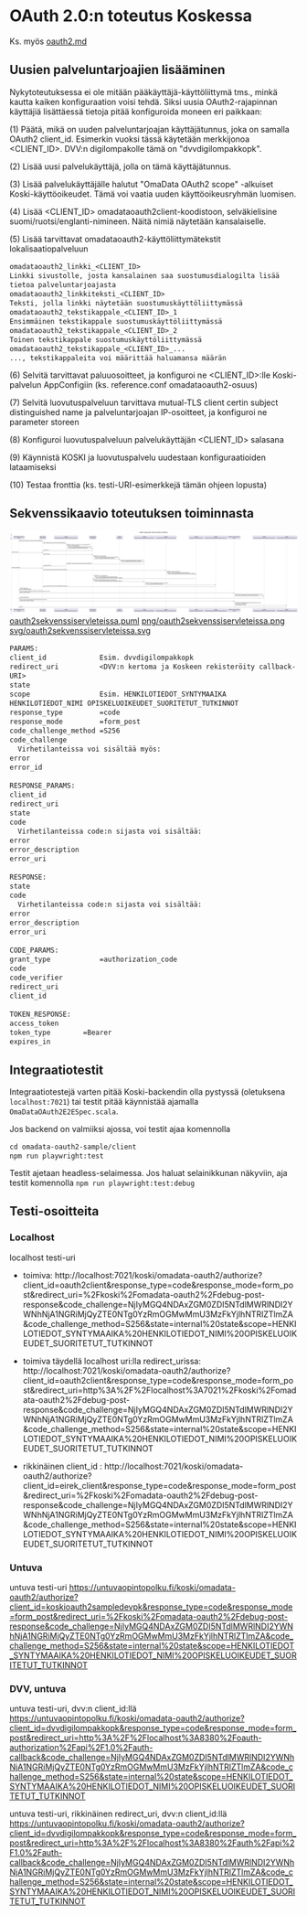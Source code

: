 # OAuth 2.0:n toteutus Koskessa

Ks. myös [oauth2.md](oauth2.md)

## Uusien palveluntarjoajien lisääminen

Nykytoteutuksessa ei ole mitään pääkäyttäjä-käyttöliittymä tms., minkä kautta kaiken konfiguraation voisi tehdä.
Siksi uusia OAuth2-rajapinnan käyttäjiä lisättäessä tietoja pitää konfiguroida moneen eri paikkaan:

(1) Päätä, mikä on uuden palveluntarjoajan käyttäjätunnus, joka on samalla OAuth2 client_id. Esimerkin vuoksi tässä käytetään merkkijonoa <CLIENT_ID>. DVV:n digilompakolle tämä on "dvvdigilompakkopk".

(2) Lisää uusi palvelukäyttäjä, jolla on tämä käyttäjätunnus.

(3) Lisää palvelukäyttäjälle halutut "OmaData OAuth2 scope" -alkuiset Koski-käyttöoikeudet. Tämä voi vaatia uuden käyttöoikeusryhmän luomisen.

(4) Lisää <CLIENT_ID> omadataoauth2client-koodistoon, selväkielisine suomi/ruotsi/englanti-nimineen. Näitä nimiä näytetään kansalaiselle.

(5) Lisää tarvittavat omadataoauth2-käyttöliittymätekstit lokalisaatiopalveluun

    omadataoauth2_linkki_<CLIENT_ID>                                    Linkki sivustolle, josta kansalainen saa suostumusdialogilta lisää tietoa palveluntarjoajasta
    omadataoauth2_linkkiteksti_<CLIENT_ID>                              Teksti, jolla linkki näytetään suostumuskäyttöliittymässä
    omadataoauth2_tekstikappale_<CLIENT_ID>_1                           Ensimmäinen tekstikappale suostumuskäyttöliittymässä
    omadataoauth2_tekstikappale_<CLIENT_ID>_2                           Toinen tekstikappale suostumuskäyttöliittymässä
    omadataoauth2_tekstikappale_<CLIENT_ID>_...                         ..., tekstikappaleita voi määrittää haluamansa määrän


(6) Selvitä tarvittavat paluuosoitteet, ja konfiguroi ne <CLIENT_ID>:lle Koski-palvelun AppConfigiin (ks. reference.conf omadataoauth2-osuus)

(7) Selvitä luovutuspalveluun tarvittava mutual-TLS client certin subject distinguished name ja palveluntarjoajan IP-osoitteet, ja konfiguroi ne parameter storeen

(8) Konfiguroi luovutuspalveluun palvelukäyttäjän <CLIENT_ID> salasana

(9) Käynnistä KOSKI ja luovutuspalvelu uudestaan konfiguraatioiden lataamiseksi

(10) Testaa fronttia (ks. testi-URI-esimerkkejä tämän ohjeen lopusta)

## Sekvenssikaavio toteutuksen toiminnasta

![OAuth 2.0 servletit Koskessa](kuvat/png/oauth2sekvenssiservleteissa.png)
[oauth2sekvenssiservleteissa.puml](kuvat/oauth2sekvenssiservleteissa.puml)
[png/oauth2sekvenssiservleteissa.png](kuvat/png/oauth2sekvenssiservleteissa.png)
[svg/oauth2sekvenssiservleteissa.svg](kuvat/svg/oauth2sekvenssiservleteissa.svg)

    PARAMS:
    client_id             Esim. dvvdigilompakkopk
    redirect_uri          <DVV:n kertoma ja Koskeen rekisteröity callback-URI>
    state
    scope                 Esim. HENKILOTIEDOT_SYNTYMAAIKA HENKILOTIEDOT_NIMI OPISKELUOIKEUDET_SUORITETUT_TUTKINNOT
    response_type         =code
    response_mode         =form_post
    code_challenge_method =S256
    code_challenge
      Virhetilanteissa voi sisältää myös:
    error
    error_id

    RESPONSE_PARAMS:
    client_id
    redirect_uri
    state
    code
      Virhetilanteissa code:n sijasta voi sisältää:
    error
    error_description
    error_uri

    RESPONSE:
    state
    code
      Virhetilanteissa code:n sijasta voi sisältää:
    error
    error_description
    error_uri

    CODE_PARAMS:
    grant_type            =authorization_code
    code
    code_verifier
    redirect_uri
    client_id

    TOKEN_RESPONSE:
    access_token
    token_type        =Bearer
    expires_in

## Integraatiotestit

Integraatiotestejä varten pitää Koski-backendin olla pystyssä (oletuksena `localhost:7021`) tai testit pitää käynnistää ajamalla `OmaDataOAuth2E2ESpec.scala`.

Jos backend on valmiiksi ajossa, voi testit ajaa komennolla

    cd omadata-oauth2-sample/client
    npm run playwright:test

Testit ajetaan headless-selaimessa. Jos haluat selainikkunan näkyviin, aja testit komennolla `npm run playwright:test:debug`

## Testi-osoitteita

### Localhost

localhost testi-uri
- toimiva: http://localhost:7021/koski/omadata-oauth2/authorize?client_id=oauth2client&response_type=code&response_mode=form_post&redirect_uri=%2Fkoski%2Fomadata-oauth2%2Fdebug-post-response&code_challenge=NjIyMGQ4NDAxZGM0ZDI5NTdlMWRlNDI2YWNhNjA1NGRiMjQyZTE0NTg0YzRmOGMwMmU3MzFkYjlhNTRlZTlmZA&code_challenge_method=S256&state=internal%20state&scope=HENKILOTIEDOT_SYNTYMAAIKA%20HENKILOTIEDOT_NIMI%20OPISKELUOIKEUDET_SUORITETUT_TUTKINNOT
- toimiva täydellä localhost uri:lla redirect_urissa: http://localhost:7021/koski/omadata-oauth2/authorize?client_id=oauth2client&response_type=code&response_mode=form_post&redirect_uri=http%3A%2F%2Flocalhost%3A7021%2Fkoski%2Fomadata-oauth2%2Fdebug-post-response&code_challenge=NjIyMGQ4NDAxZGM0ZDI5NTdlMWRlNDI2YWNhNjA1NGRiMjQyZTE0NTg0YzRmOGMwMmU3MzFkYjlhNTRlZTlmZA&code_challenge_method=S256&state=internal%20state&scope=HENKILOTIEDOT_SYNTYMAAIKA%20HENKILOTIEDOT_NIMI%20OPISKELUOIKEUDET_SUORITETUT_TUTKINNOT

- rikkinäinen client_id : http://localhost:7021/koski/omadata-oauth2/authorize?client_id=eirek_client&response_type=code&response_mode=form_post&redirect_uri=%2Fkoski%2Fomadata-oauth2%2Fdebug-post-response&code_challenge=NjIyMGQ4NDAxZGM0ZDI5NTdlMWRlNDI2YWNhNjA1NGRiMjQyZTE0NTg0YzRmOGMwMmU3MzFkYjlhNTRlZTlmZA&code_challenge_method=S256&state=internal%20state&scope=HENKILOTIEDOT_SYNTYMAAIKA%20HENKILOTIEDOT_NIMI%20OPISKELUOIKEUDET_SUORITETUT_TUTKINNOT

### Untuva

untuva testi-uri https://untuvaopintopolku.fi/koski/omadata-oauth2/authorize?client_id=koskioauth2sampledevpk&response_type=code&response_mode=form_post&redirect_uri=%2Fkoski%2Fomadata-oauth2%2Fdebug-post-response&code_challenge=NjIyMGQ4NDAxZGM0ZDI5NTdlMWRlNDI2YWNhNjA1NGRiMjQyZTE0NTg0YzRmOGMwMmU3MzFkYjlhNTRlZTlmZA&code_challenge_method=S256&state=internal%20state&scope=HENKILOTIEDOT_SYNTYMAAIKA%20HENKILOTIEDOT_NIMI%20OPISKELUOIKEUDET_SUORITETUT_TUTKINNOT

### DVV, untuva

untuva testi-uri, dvv:n client_id:llä https://untuvaopintopolku.fi/koski/omadata-oauth2/authorize?client_id=dvvdigilompakkopk&response_type=code&response_mode=form_post&redirect_uri=http%3A%2F%2Flocalhost%3A8380%2Foauth-authorization%2Fapi%2F1.0%2Fauth-callback&code_challenge=NjIyMGQ4NDAxZGM0ZDI5NTdlMWRlNDI2YWNhNjA1NGRiMjQyZTE0NTg0YzRmOGMwMmU3MzFkYjlhNTRlZTlmZA&code_challenge_method=S256&state=internal%20state&scope=HENKILOTIEDOT_SYNTYMAAIKA%20HENKILOTIEDOT_NIMI%20OPISKELUOIKEUDET_SUORITETUT_TUTKINNOT

untuva testi-uri, rikkinäinen redirect_uri, dvv:n client_id:llä https://untuvaopintopolku.fi/koski/omadata-oauth2/authorize?client_id=dvvdigilompakkopk&response_type=code&response_mode=form_post&redirect_uri=http%3A%2F%2Flocalhost%3A8380%2Fauth%2Fapi%2F1.0%2Fauth-callback&code_challenge=NjIyMGQ4NDAxZGM0ZDI5NTdlMWRlNDI2YWNhNjA1NGRiMjQyZTE0NTg0YzRmOGMwMmU3MzFkYjlhNTRlZTlmZA&code_challenge_method=S256&state=internal%20state&scope=HENKILOTIEDOT_SYNTYMAAIKA%20HENKILOTIEDOT_NIMI%20OPISKELUOIKEUDET_SUORITETUT_TUTKINNOT
